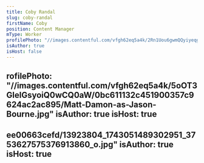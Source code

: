 ```yaml
---
title: Coby Randal
slug: coby-randal
firstName: Coby
position: Content Manager
mType: Worker
profilePhoto: "//images.contentful.com/vfgh62eq5a4k/2Rn1Uou6gwmQQyiyeqg00K/45b8795019d117811ba84d1d1d9a4854/27164595_10154966023865947_455386722944552502_o.jpg"
isAuthor: true
isHost: false
---
```

rofilePhoto: "//images.contentful.com/vfgh62eq5a4k/5oOT3GlelGsyoiQ0wCQ0aW/0bc611132c451900357c9624ac2ac895/Matt-Damon-as-Jason-Bourne.jpg"
isAuthor: true
isHost: true
---
ee00663cefd/13923804_1743051489302951_3753627575376913860_o.jpg"
isAuthor: true
isHost: true
---
